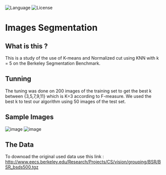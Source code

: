 ![Language](https://img.shields.io/badge/language-Python%20-blue.svg)
![License](https://img.shields.io/badge/License-MIT%20-red.svg)

# Images Segmentation
## What is this ?
This is a study of the use of K-means and Normalized cut using KNN with k = 5  on the Berkeley Segmentation Benchmark.

## Tunning
The tuning was done on 200 images of the training set to get the best k between {3,5,7,9,11} which is K=3 according to F-measure.
We used the best k to test our algorithm using 50 images of the test set.

## Sample Images
![image](https://user-images.githubusercontent.com/58489322/161772648-17641284-772d-44c0-9d15-4485be20eb52.png)
![image](https://user-images.githubusercontent.com/58489322/161773045-ea346616-9509-42ea-ada5-9a0b48119585.png)

## The Data
To downoad the original used data use this link : http://www.eecs.berkeley.edu/Research/Projects/CS/vision/grouping/BSR/BSR_bsds500.tgz
